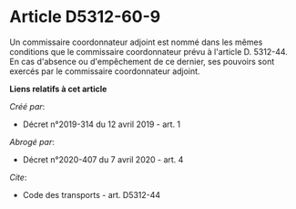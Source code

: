 # Article D5312-60-9

Un commissaire coordonnateur adjoint est nommé dans les mêmes conditions que le commissaire coordonnateur prévu à l'article
D. 5312-44. En cas d'absence ou d'empêchement de ce dernier, ses pouvoirs sont exercés par le commissaire coordonnateur
adjoint.

**Liens relatifs à cet article**

_Créé par_:

  - Décret n°2019-314 du 12 avril 2019 - art. 1

_Abrogé par_:

  - Décret n°2020-407 du 7 avril 2020 - art. 4

_Cite_:

  - Code des transports - art. D5312-44
